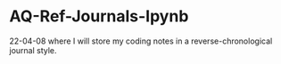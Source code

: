 # AQ-Ref-Journals-Ipynb
22-04-08 where I will store my coding notes in a reverse-chronological journal style.
